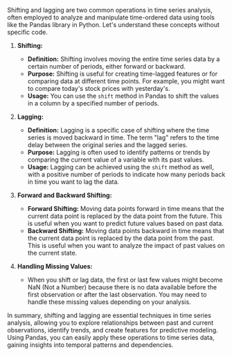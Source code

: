 Shifting and lagging are two common operations in time series analysis, often employed to analyze and manipulate time-ordered data using tools like the Pandas library in Python. Let's understand these concepts without specific code.

1. **Shifting:**
   - **Definition:** Shifting involves moving the entire time series data by a certain number of periods, either forward or backward.
   - **Purpose:** Shifting is useful for creating time-lagged features or for comparing data at different time points. For example, you might want to compare today's stock prices with yesterday's.
   - **Usage:** You can use the `shift` method in Pandas to shift the values in a column by a specified number of periods.

2. **Lagging:**
   - **Definition:** Lagging is a specific case of shifting where the time series is moved backward in time. The term "lag" refers to the time delay between the original series and the lagged series.
   - **Purpose:** Lagging is often used to identify patterns or trends by comparing the current value of a variable with its past values.
   - **Usage:** Lagging can be achieved using the `shift` method as well, with a positive number of periods to indicate how many periods back in time you want to lag the data.

3. **Forward and Backward Shifting:**
   - **Forward Shifting:** Moving data points forward in time means that the current data point is replaced by the data point from the future. This is useful when you want to predict future values based on past data.
   - **Backward Shifting:** Moving data points backward in time means that the current data point is replaced by the data point from the past. This is useful when you want to analyze the impact of past values on the current state.

4. **Handling Missing Values:**
   - When you shift or lag data, the first or last few values might become NaN (Not a Number) because there is no data available before the first observation or after the last observation. You may need to handle these missing values depending on your analysis.

In summary, shifting and lagging are essential techniques in time series analysis, allowing you to explore relationships between past and current observations, identify trends, and create features for predictive modeling. Using Pandas, you can easily apply these operations to time series data, gaining insights into temporal patterns and dependencies.
